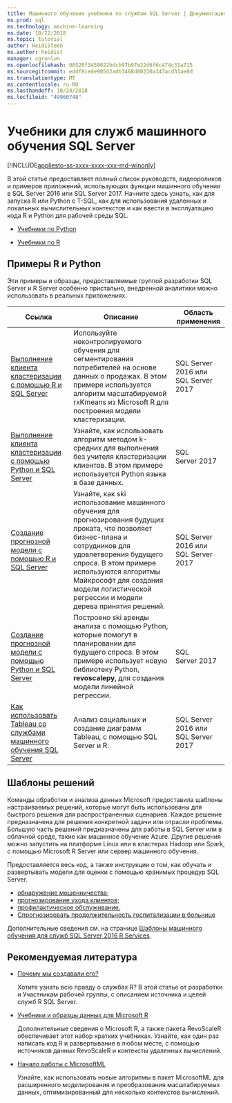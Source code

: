 ```yaml
---
title: Машинного обучения учебники по службам SQL Server | Документация Майкрософт
ms.prod: sql
ms.technology: machine-learning
ms.date: 10/22/2018
ms.topic: tutorial
author: HeidiSteen
ms.author: heidist
manager: cgronlun
ms.openlocfilehash: 08528f3459022bdcb97b97e22d6f6c474c31a715
ms.sourcegitcommit: eddf8cede905d2adb3468d00220a347acd31ae8d
ms.translationtype: MT
ms.contentlocale: ru-RU
ms.lasthandoff: 10/24/2018
ms.locfileid: "49960748"
---
```

# <a name="tutorials-for-sql-server-machine-learning-services"></a>Учебники для служб машинного обучения SQL Server
[!INCLUDE[appliesto-ss-xxxx-xxxx-xxx-md-winonly](../../includes/appliesto-ss-xxxx-xxxx-xxx-md-winonly.md)]

В этой статье предоставляет полный список руководств, видеороликов и примеров приложений, использующих функции машинного обучения в SQL Server 2016 или SQL Server 2017. Начните здесь узнать, как для запуска R или Python с T-SQL, как для использования удаленных и локальных вычислительных контекстов и как ввести в эксплуатацию кода R и Python для рабочей среды SQL.

+ [Учебники по Python](../tutorials/sql-server-python-tutorials.md)

+ [Учебники по R](../tutorials/sql-server-r-tutorials.md)

## <a name ="bkmk_samples"></a>Примеры R и Python

Эти примеры и образцы, предоставляемые группой разработки SQL Server и R Server особенно пристально, внедренной аналитики можно использовать в реальных приложениях.

| Ссылка | Описание | Область применения |
|------|-------------|------------|
| [Выполнение клиента кластеризации с помощью R и SQL Server](https://microsoft.github.io/sql-ml-tutorials/R/customerclustering/) | Используйте неконтролируемого обучения для сегментирования потребителей на основе данных о продажах. В этом примере используется алгоритм масштабируемой rxKmeans из Microsoft R для построения модели кластеризации. | SQL Server 2016 или SQL Server 2017 |
| [Выполнение клиента кластеризации с помощью Python и SQL Server](https://microsoft.github.io/sql-ml-tutorials/python/customerclustering/) | Узнайте, как использовать алгоритм методом k-средних для выполнения без учителя кластеризации клиентов. В этом примере используется Python языка в базе данных.| SQL Server 2017 |
| [Создание прогнозной модели с помощью R и SQL Server](https://microsoft.github.io/sql-ml-tutorials/R/rentalprediction) | Узнайте, как ski использование машинного обучения для прогнозирования будущих проката, что позволяет бизнес-плана и сотрудников для удовлетворения будущего спроса. В этом примере используются алгоритмы Майкрософт для создания модели логистической регрессии и модели дерева принятия решений. | SQL Server 2016 или SQL Server 2017 |
| [Создание прогнозной модели с помощью Python и SQL Server](https://microsoft.github.io/sql-ml-tutorials/python/rentalprediction/) | Построено ski аренды анализа с помощью Python, которые помогут в планировании для будущего спроса. В этом примере использует новую библиотеку Python, **revoscalepy**, для создания модели линейной регрессии. | SQL Server 2017 |
| [Как использовать Tableau со службами машинного обучения SQL Server](https://blogs.msdn.microsoft.com/mlserver/2017/12/14/how-to-use-tableau-with-sql-server-machine-learning-services-with-r-and-python/) | Анализ социальных и создание диаграмм Tableau, с помощью SQL Server и R. | SQL Server 2016 или SQL Server 2017 |

## <a name="bkmk_solutions"></a>Шаблоны решений

Команды обработки и анализа данных Microsoft предоставила шаблоны настраиваемых решений, которые могут быть использованы для быстрого решения для распространенных сценариев. Каждое решение предназначена для решения конкретной задачи или отрасли проблемы. Большую часть решений предназначены для работы в SQL Server или в облачной среде, такие как машинное обучение Azure. Другие решения можно запустить на платформе Linux или в кластерах Hadoop или Spark, с помощью Microsoft R Server или сервер машинного обучения.

Предоставляется весь код, а также инструкции о том, как обучать и развертывать модели для оценки с помощью хранимых процедур SQL Server.

+ [обнаружение мошенничества;](https://gallery.cortanaanalytics.com/Tutorial/Online-Fraud-Detection-Template-with-SQL-Server-R-Services-1)
+ [прогнозирование ухода клиентов;](https://gallery.cortanaanalytics.com/Tutorial/Customer-Churn-Prediction-Template-with-SQL-Server-R-Services-1)
+ [профилактическое обслуживание.](https://gallery.cortanaanalytics.com/Tutorial/Predictive-Maintenance-Template-with-SQL-Server-R-Services-1)
+ [Спрогнозировать продолжительность госпитализации в больнице](https://gallery.cortanaintelligence.com/Solution/Predicting-Length-of-Stay-in-Hospitals-1)

Дополнительные сведения см. на странице [Шаблоны машинного обучения для служб SQL Server 2016 R Services](https://blogs.technet.microsoft.com/machinelearning/2016/03/23/machine-learning-templates-with-sql-server-2016-r-services/).

## <a name="recommended-reading"></a>Рекомендуемая литература

+ [Почему мы создавали его?](https://blogs.msdn.microsoft.com/sqlserverstorageengine/2017/01/10/sql-server-r-services-why-did-we-build-it/)

    Хотите узнать всю правду о службах R? В этой статье от разработки и Участникам рабочей группы, с описанием источника и целей служб R SQL Server.

+ [Учебники и образцы данных для Microsoft R](https://docs.microsoft.com/machine-learning-server/r/tutorial-introduction)

    Дополнительные сведения о Microsoft R, а также пакета RevoScaleR обеспечивает этот набор кратких учебниках. Узнайте, как один раз написать код R и развертывание в любом месте, с помощью источников данных RevoScaleR и контексты удаленных вычислений.

+ [Начало работы с MicrosoftML](https://docs.microsoft.com/machine-learning-server/r/concept-what-is-the-microsoftml-package)

  Узнайте, как использовать новые алгоритмы в пакет MicrosoftML для расширенного моделирования и преобразования масштабируемых данных, оптимизированный для несколько контекстов вычислений.
